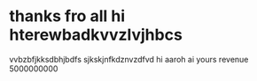 # thanks fro all hi hterewbadkvvzlvjhbcs
vvbzbfjkksdbhjbdfs
 sjkskjnfkdznvzdfvd
hi aaroh ai  yours revenue 5000000000
